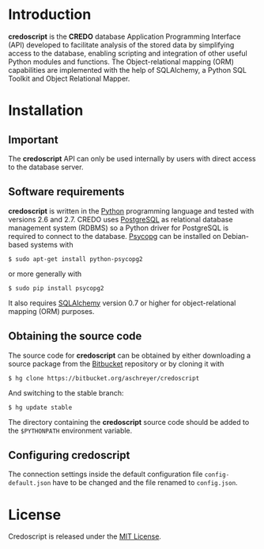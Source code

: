 # Introduction

**credoscript** is the **CREDO** database Application Programming Interface (API)
developed to facilitate analysis of the stored data by simplifying access to the
database, enabling scripting and integration of other useful Python modules and
functions. The Object-relational mapping (ORM) capabilities are implemented with
the help of SQLAlchemy, a Python SQL Toolkit and Object Relational Mapper.

# Installation

## Important

The **credoscript** API can only be used internally by users with direct access
to the database server.

## Software requirements

**credoscript** is written in the [Python](http://www.python.org) programming language
and tested with versions 2.6 and 2.7. CREDO uses [PostgreSQL](http://www.postgresql.org)
as relational database management system (RDBMS) so a Python driver for PostgreSQL
is required to connect to the database. [Psycopg](http://www.initd.org/psycopg)
can be installed on Debian-based systems with

    $ sudo apt-get install python-psycopg2

or more generally with

    $ sudo pip install psycopg2

It also requires [SQLAlchemy](http://www.sqlalchemy.org) version 0.7 or higher
for object-relational mapping (ORM) purposes.

## Obtaining the source code

The source code for **credoscript** can be obtained by either downloading a source
package from the [Bitbucket](https://bitbucket.org/aschreyer/credoscript) repository
or by cloning it with

    $ hg clone https://bitbucket.org/aschreyer/credoscript

And switching to the stable branch:

    $ hg update stable

The directory containing the **credoscript** source code should be added to the
`$PYTHONPATH` environment variable.

## Configuring credoscript

The connection settings inside the default configuration file `config-default.json`
have to be changed and the file renamed to `config.json`.

# License

Credoscript is released under the [MIT License](http://en.wikipedia.org/wiki/MIT_License).